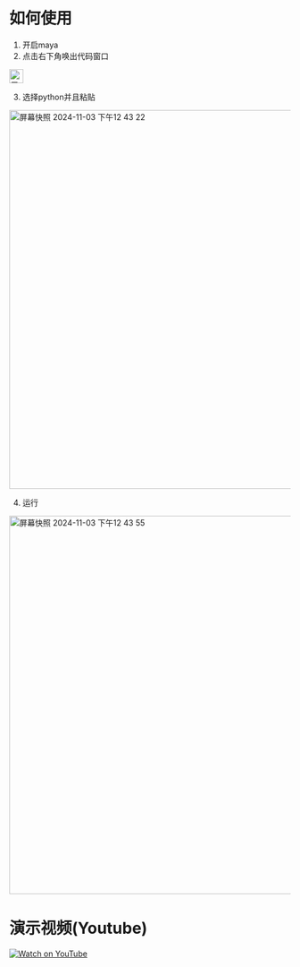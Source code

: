 # 如何使用
1. 开启maya
2. 点击右下角唤出代码窗口
<img width="25" alt="屏幕快照 2024-11-03 下午12 42 55" src="https://github.com/user-attachments/assets/3db8f240-13cc-4308-8bc9-3ad32263e2a7">


3. 选择python并且粘贴
<img width="677" alt="屏幕快照 2024-11-03 下午12 43 22" src="https://github.com/user-attachments/assets/90c3cca5-ac1b-4eab-b2de-7ed437635c0e">


4. 运行
<img width="676" alt="屏幕快照 2024-11-03 下午12 43 55" src="https://github.com/user-attachments/assets/89ba9ae6-55d6-4dbe-a9c0-b7c715078c7e">


# 演示视频(Youtube)
[![Watch on YouTube](https://img.youtube.com/vi/_GapDayaKHE/0.jpg)](https://www.youtube.com/watch?v=_GapDayaKHE)


 
